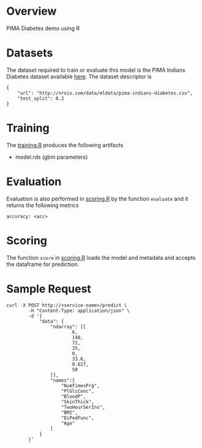 
# Overview
PIMA Diabetes demo using R

# Datasets
The dataset required to train or evaluate this model is the PIMA Indians Diabetes dataset available [here](http://nrvis.com/data/mldata/pima-indians-diabetes.csv). The dataset descriptor is 

    {
        "url": "http://nrvis.com/data/mldata/pima-indians-diabetes.csv",
        "test_split": 0.2
    }
    
# Training
The [training.R](model_modules/training.R) produces the following artifacts

- model.rds     (gbm parameters)

# Evaluation
Evaluation is also performed in [scoring.R](model_modules/scoring.R) by the function `evaluate` and it returns the following metrics

    accuracy: <acc>

# Scoring 
The function `score` in [scoring.R](model_modules/scoring.R) loads the model and metadata and accepts the dataframe for prediction. 

# Sample Request

    curl -X POST http://<service-name>/predict \
            -H "Content-Type: application/json" \
            -d '{
                "data": {
                    "ndarray": [[
                            6,
                            148,
                            72,
                            35,
                            0,
                            33.6,
                            0.627,
                            50
                    ]],
                    "names":[
                        "NumTimesPrg", 
                        "PlGlcConc", 
                        "BloodP", 
                        "SkinThick", 
                        "TwoHourSerIns", 
                        "BMI", 
                        "DiPedFunc", 
                        "Age"
                    ]
                }
            }' 

